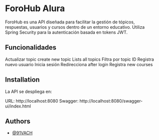 
# ForoHub Alura 

ForoHub es una API diseñada para facilitar la gestión de tópicos, respuestas, usuarios y cursos dentro de un entorno educativo. Utiliza Spring Security para la autenticación basada en tokens JWT.


##  Funcionalidades
Actualizar topic
create new topic
Lists all topics
Filtra por topic ID
Registra nuevo usuario
Inicia sesión
Redirecciona after login
Registra new courses
## Installation

La API se despliega en:

URL: http://localhost:8080
Swagger: http://localhost:8080/swagger-ui/index.html
## Authors

- [@91VACH](https://www.github.com/91VACH)

